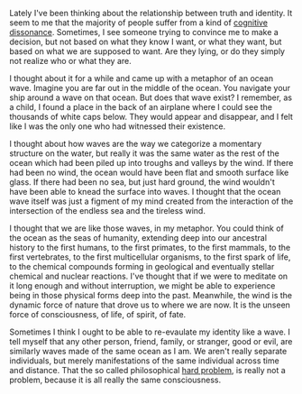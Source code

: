Lately I've been thinking about the relationship between truth and identity.
It seem to me that the majority of people suffer from a kind of
[cognitive dissonance](https://www.simplypsychology.org/cognitive-dissonance.html).
Sometimes, I see someone trying to convince me to make a decision, but not based
on what they know I want, or what they want, but based on what we are supposed to
want.  Are they lying, or do they simply not realize who or what they are.

I thought about it for a while and came up with a metaphor of an ocean wave.
Imagine you are far out in the middle of the ocean.  You navigate your ship
around a wave on that ocean.  But does that wave exist?  I remember, as a child,
I found a place in the back of an airplane where I could see the thousands of white caps
below.  They would appear and disappear, and I felt like I was the only one who had
witnessed their existence.

I thought about how waves are the way we categorize a momentary structure on the water,
but really it was the same water as the rest of the ocean which had been piled up into
troughs and valleys by the wind.  If there had been no wind, the ocean would have been
 flat and smooth surface like glass.  If there had been no sea, but just hard ground,
 the wind wouldn't have been able to knead the surface into waves.  I thought that
 the ocean wave itself was just a figment of my mind created from the interaction
 of the intersection of the endless sea and the tireless wind.
 
I thought that we are like those waves, in my metaphor.  You could think of the ocean
as the seas of humanity, extending deep into our ancestral history to the first humans,
to the first primates, to the first mammals, to the first vertebrates, to the first multicellular
organisms, to the first spark of life, to the chemical compounds forming in geological and eventually
stellar chemical and nuclear reactions.  I've thought that if we were to meditate on it
long enough and without interruption, we might be able to experience being in those physical
forms deep into the past.  Meanwhile, the wind is the dynamic force of nature that drove
us to where we are now.  It is the unseen force of consciousness, of life, of spirit, of fate.

Sometimes I think I ought to be able to re-evaulate my identity like a wave.  I tell myself
that any other person, friend, family, or stranger, good or evil, are similarly waves made
of the same ocean as I am.  We aren't really separate individuals, but merely manifestations
of the same individual across time and distance.   That the so called philosophical
[hard problem](https://www.iep.utm.edu/hard-con/), is really not a problem, because it is all
really the same consciousness.

